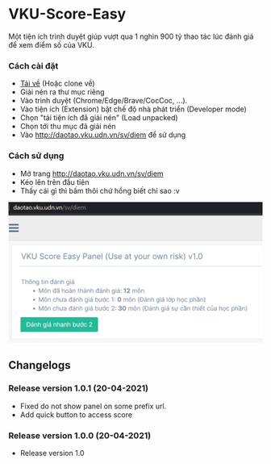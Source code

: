 # VKU-Score-Easy
Một tiện ích trình duyệt giúp vượt qua 1 nghìn 900 tỷ thao tác lúc đánh giá để xem điểm số của VKU.
### Cách cài đặt 
- [Tải về](https://github.com/HungThinh0710/VKU-Easy-Score/releases) (Hoặc clone về)
- Giải nén ra thư mục riêng
- Vào trình duyệt (Chrome/Edge/Brave/CocCoc, ...).
- Vào tiện ích (Extension) bật chế độ nhà phát triển (Developer mode)
- Chọn "tải tiện ích đã giải nén" (Load unpacked)
- Chọn tới thu mục đã giải nén
- Vào http://daotao.vku.udn.vn/sv/diem để sử dụng
### Cách sử dụng
- Mở trang http://daotao.vku.udn.vn/sv/diem
- Kéo lên trên đầu tiên
- Thấy cái gì thì bấm thôi chứ hổng biết chỉ sao :v 

![screenshot](https://github.com/HungThinh0710/VKU-Easy-Score/blob/master/caifileanhnay_nanghoncacode_project.png)


## Changelogs

### Release version 1.0.1 (20-04-2021)
- Fixed do not show panel on some prefix url.
- Add quick button to access score

### Release version 1.0.0 (20-04-2021)
- Release version 1.0
